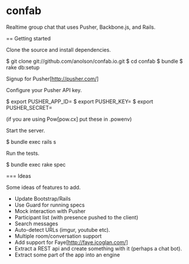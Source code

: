 confab
======

Realtime group chat that uses Pusher, Backbone.js, and Rails.

== Getting started

Clone the source and install dependencies.

  $ git clone git://github.com/anolson/confab.io.git
  $ cd confab
  $ bundle
  $ rake db:setup

Signup for Pusher[http://pusher.com/]

Configure your Pusher API key.

  $ export PUSHER_APP_ID=<your pusher api id>
  $ export PUSHER_KEY=<your pusher key>
  $ export PUSHER_SECRET=<your pusher secret>

(if you are using Pow[pow.cx] put these in .powenv)

Start the server.

  $ bundle exec rails s

Run the tests.

  $ bundle exec rake spec

=== Ideas

Some ideas of features to add.

- Update Bootstrap/Rails
- Use Guard for running specs
- Mock interaction with Pusher
- Participant list (with presence pushed to the client)
- Search messages
- Auto-detect URLs (imgur, youtube etc).
- Multiple room/conversation support
- Add support for Faye[http://faye.jcoglan.com/]
- Extract a REST api and create something with it (perhaps a chat bot).
- Extract some part of the app into an engine
